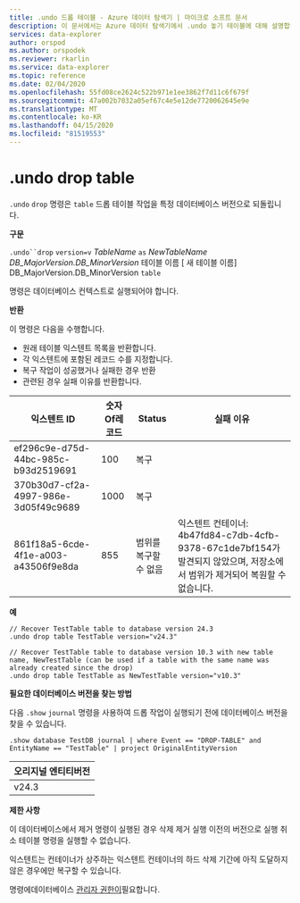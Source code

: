 ```yaml
---
title: .undo 드롭 테이블 - Azure 데이터 탐색기 | 마이크로 소프트 문서
description: 이 문서에서는 Azure 데이터 탐색기에서 .undo 놓기 테이블에 대해 설명합니다.
services: data-explorer
author: orspod
ms.author: orspodek
ms.reviewer: rkarlin
ms.service: data-explorer
ms.topic: reference
ms.date: 02/04/2020
ms.openlocfilehash: 55fd08ce2624c522b971e1ee3862f7d11c6f679f
ms.sourcegitcommit: 47a002b7032a05ef67c4e5e12de7720062645e9e
ms.translationtype: MT
ms.contentlocale: ko-KR
ms.lasthandoff: 04/15/2020
ms.locfileid: "81519553"
---
```

# <a name="undo-drop-table"></a>.undo drop table

`.undo` `drop` 명령은 `table` 드롭 테이블 작업을 특정 데이터베이스 버전으로 되돌립니다.

**구문**

`.undo``drop` `version=v` *TableName* `as` *NewTableName* *DB_MajorVersion.DB_MinorVersion* 테이블 이름 [ 새 테이블 이름] DB_MajorVersion.DB_MinorVersion `table`

명령은 데이터베이스 컨텍스트로 실행되어야 합니다.

**반환**

이 명령은 다음을 수행합니다.
* 원래 테이블 익스텐트 목록을 반환합니다.
* 각 익스텐트에 포함된 레코드 수를 지정합니다.
* 복구 작업이 성공했거나 실패한 경우 반환
* 관련된 경우 실패 이유를 반환합니다.

| 익스텐트 ID                             | 숫자Of레코드 | Status                   | 실패 이유                                                                                                                  |
|--------------------------------------|-----------------|--------------------------|--------------------------------------------------------------------------------------------------------------------------------|
| ef296c9e-d75d-44bc-985c-b93d2519691 | 100             | 복구                |
| 370b30d7-cf2a-4997-986e-3d05f49c9689 | 1000            | 복구                |
| 861f18a5-6cde-4f1e-a003-a43506f9e8da | 855             | 범위를 복구할 수 없음 | 익스텐트 컨테이너: 4b47fd84-c7db-4cfb-9378-67c1de7bf154가 발견되지 않았으며, 저장소에서 범위가 제거되어 복원할 수 없습니다. |

**예**

```
// Recover TestTable table to database version 24.3
.undo drop table TestTable version="v24.3"
```

```
// Recover TestTable table to database version 10.3 with new table name, NewTestTable (can be used if a table with the same name was already created since the drop)  
.undo drop table TestTable as NewTestTable version="v10.3"
```

**필요한 데이터베이스 버전을 찾는 방법**

다음 `.show` `journal` 명령을 사용하여 드롭 작업이 실행되기 전에 데이터베이스 버전을 찾을 수 있습니다.

```
.show database TestDB journal | where Event == "DROP-TABLE" and EntityName == "TestTable" | project OriginalEntityVersion 
```

| 오리지널 엔티티버전 |
|-----------------------|
| v24.3                 |

**제한 사항**

이 데이터베이스에서 제거 명령이 실행된 경우 삭제 제거 실행 이전의 버전으로 실행 취소 테이블 명령을 실행할 수 없습니다.

익스텐트는 컨테이너가 상주하는 익스텐트 컨테이너의 하드 삭제 기간에 아직 도달하지 않은 경우에만 복구할 수 있습니다.

명령에데이터베이스 [관리자 권한이](../management/access-control/role-based-authorization.md)필요합니다.